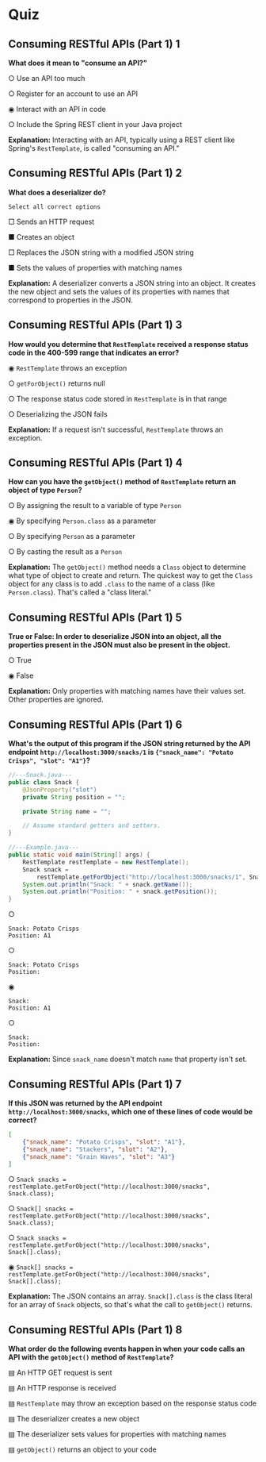 # Quiz

## **Consuming RESTful APIs (Part 1) 1**

**What does it mean to "consume an API?"**

○ Use an API too much

○ Register for an account to use an API

◉ Interact with an API in code

○ Include the Spring REST client in your Java project

**Explanation:** Interacting with an API, typically using a REST client like Spring's `RestTemplate`, is called "consuming an API."


## **Consuming RESTful APIs (Part 1) 2**

**What does a deserializer do?**

	Select all correct options

□ Sends an HTTP request

■ Creates an object

□ Replaces the JSON string with a modified JSON string

■ Sets the values of properties with matching names

**Explanation:** A deserializer converts a JSON string into an object. It creates the new object and sets the values of its properties with names that correspond to properties in the JSON.


## **Consuming RESTful APIs (Part 1) 3**

**How would you determine that `RestTemplate` received a response status code in the 400-599 range that indicates an error?**

◉ `RestTemplate` throws an exception

○ `getForObject()` returns null

○ The response status code stored in `RestTemplate` is in that range

○ Deserializing the JSON fails

**Explanation:** If a request isn't successful, `RestTemplate` throws an exception.


## **Consuming RESTful APIs (Part 1) 4**

**How can you have the `getObject()` method of `RestTemplate` return an object of type `Person`?**

○ By assigning the result to a variable of type `Person`

◉ By specifying `Person.class` as a parameter

○ By specifying `Person` as a parameter

○ By casting the result as a `Person`

**Explanation:** The `getObject()` method needs a `Class` object to determine what type of object to create and return. The quickest way to get the `Class` object for any class is to add `.class` to the name of a class (like `Person.class`). That's called a "class literal."


## **Consuming RESTful APIs (Part 1) 5**

**True or False: In order to deserialize JSON into an object, all the properties present in the JSON must also be present in the object.**

○ True

◉ False

**Explanation:** Only properties with matching names have their values set. Other properties are ignored.


## **Consuming RESTful APIs (Part 1) 6**

**What's the output of this program if the JSON string returned by the API endpoint `http://localhost:3000/snacks/1` is `{"snack_name": "Potato Crisps", "slot": "A1"}`?**

```java
//---Snack.java---
public class Snack {
    @JsonProperty("slot")
    private String position = "";

    private String name = "";

    // Assume standard getters and setters.
}

//---Example.java---
public static void main(String[] args) {
    RestTemplate restTemplate = new RestTemplate();
    Snack snack =
        restTemplate.getForObject("http://localhost:3000/snacks/1", Snack.class);
    System.out.println("Snack: " + snack.getName());
    System.out.println("Position: " + snack.getPosition());
}
```

○
```shell
Snack: Potato Crisps  
Position: A1
```

○
```shell
Snack: Potato Crisps  
Position:
```

◉
```shell
Snack:  
Position: A1
```

○
```shell
Snack:  
Position:
```

**Explanation:** Since `snack_name` doesn't match `name` that property isn't set.


## **Consuming RESTful APIs (Part 1) 7**

**If this JSON was returned by the API endpoint `http://localhost:3000/snacks`, which one of these lines of code would be correct?**

```json
[
    {"snack_name": "Potato Crisps", "slot": "A1"},
    {"snack_name": "Stackers", "slot": "A2"},
    {"snack_name": "Grain Waves", "slot": "A3"}
]
```

○ `Snack snacks = restTemplate.getForObject("http://localhost:3000/snacks", Snack.class);`

○ `Snack[] snacks = restTemplate.getForObject("http://localhost:3000/snacks", Snack.class);`

○ `Snack snacks = restTemplate.getForObject("http://localhost:3000/snacks", Snack[].class);`

◉ `Snack[] snacks = restTemplate.getForObject("http://localhost:3000/snacks", Snack[].class);`

**Explanation:** The JSON contains an array. `Snack[].class` is the class literal for an array of `Snack` objects, so that's what the call to `getObject()` returns.


## **Consuming RESTful APIs (Part 1) 8**

**What order do the following events happen in when your code calls an API with the `getObject()` method of `RestTemplate`?**

▤ An HTTP GET request is sent

▤ An HTTP response is received

▤ `RestTemplate` may throw an exception based on the response status code

▤ The deserializer creates a new object

▤ The deserializer sets values for properties with matching names

▤ `getObject()` returns an object to your code
